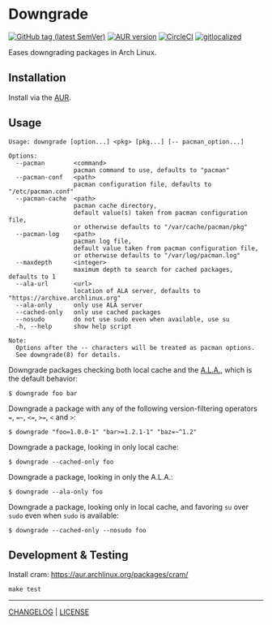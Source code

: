 # Downgrade

[![GitHub tag (latest SemVer)](https://img.shields.io/github/v/tag/pbrisbin/downgrade?label=release&logo=github&color=brightgreen)](https://github.com/pbrisbin/downgrade/releases)
[![AUR version](https://img.shields.io/aur/version/downgrade?logo=Arch%20Linux&color=brightgreen)](https://aur.archlinux.org/packages/downgrade/)
[![CircleCI](https://img.shields.io/circleci/build/github/pbrisbin/downgrade?logo=circleci)](https://circleci.com/gh/pbrisbin/downgrade)
[![gitlocalized ](https://gitlocalize.com/repo/4232/whole_project/badge.svg)](https://gitlocalize.com/repo/4232/whole_project?utm_source=badge)

Eases downgrading packages in Arch Linux.

## Installation

Install via the [AUR](https://aur.archlinux.org/packages/downgrade/).

## Usage

```
Usage: downgrade [option...] <pkg> [pkg...] [-- pacman_option...]

Options:
  --pacman        <command>
                  pacman command to use, defaults to "pacman"
  --pacman-conf   <path>
                  pacman configuration file, defaults to "/etc/pacman.conf"
  --pacman-cache  <path>
                  pacman cache directory,
                  default value(s) taken from pacman configuration file,
                  or otherwise defaults to "/var/cache/pacman/pkg"
  --pacman-log    <path>
                  pacman log file,
                  default value taken from pacman configuration file,
                  or otherwise defaults to "/var/log/pacman.log"
  --maxdepth      <integer>
                  maximum depth to search for cached packages, defaults to 1
  --ala-url       <url>
                  location of ALA server, defaults to "https://archive.archlinux.org"
  --ala-only      only use ALA server
  --cached-only   only use cached packages
  --nosudo        do not use sudo even when available, use su
  -h, --help      show help script

Note:
  Options after the -- characters will be treated as pacman options.
  See downgrade(8) for details.
```

Downgrade packages checking both local cache and the
[A.L.A.](https://wiki.archlinux.org/index.php/Arch_Linux_Archive), which is the
default behavior:

```
$ downgrade foo bar
```

Downgrade a package with any of the following version-filtering operators `=`,
`=~`, `<=`, `>=`, `<` and `>`:

```
$ downgrade "foo=1.0.0-1" "bar>=1.2.1-1" "baz=~^1.2"
```

Downgrade a package, looking in only local cache:

```
$ downgrade --cached-only foo
```

Downgrade a package, looking in only the A.L.A.:

```
$ downgrade --ala-only foo
```

Downgrade a package, looking only in local cache, and favoring `su` over `sudo`
even when `sudo` is available:

```
$ downgrade --cached-only --nosudo foo
```

## Development & Testing

Install cram: https://aur.archlinux.org/packages/cram/

```
make test
```

---

[CHANGELOG](./CHANGELOG.md) | [LICENSE](./LICENSE)
